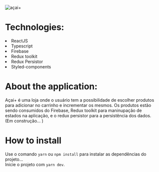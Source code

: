 ![açai+](https://user-images.githubusercontent.com/55575751/148444235-fd663773-126b-4877-9f66-e46224fff91b.gif)

<h1> Technologies: </h1>

<li> ReactJS </li>
<li> Typescript </li>
<li> Firebase</li>
<li> Redux toolkit</li>
<li> Redux Persistor </li>
<li> Styled-components </li>
 
<h1>About the application: </h1>

<p>

Açai+ é uma loja onde o usuário tem a possibilidade de escolher produtos para adicionar no carrinho e incrementar os mesmos. Os produtos estão sendo consumidos do Firebase, Redux toolkit para maninupação de estados na aplicação, e o redux persistor para a persistência dos dados. (Em construção... )

</p>

<h1> How to install </h1>
<p>

Use o comando `yarn` ou `npm install` para instalar as dependências do projeto...<br/>
Inicie o projeto com `yarn dev`.<br/>

</p>
